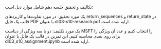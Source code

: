 <p>
تکالیف و تحقیق جلسه دهم شامل موارد ذیل است:
</p >
<p>
یک مورد  تحقیق: در مورد تفاوت‌ها و کاربردهای return_sequences و return_state در قالب یک فایل PDF با عنوان  dl03-s10-research.pdf    ارایه شده است.
</p >
<p>
یک مورد تکلیف: دو یا سه ویژگی از دیتاست MSFT  را انتخاب کنیم و عدد آن ویژگی را برای روی بعدی محاسبه کنیم. این تمرین در قالب یک فایل با عنوان dl03_s10_assignment.ipynb ارایه شده است.
</p>


